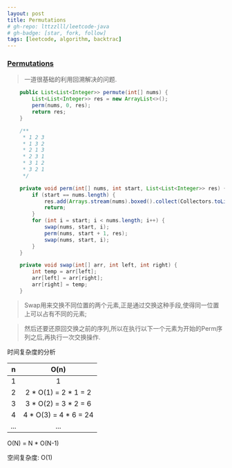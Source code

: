```yaml
---
layout: post
title: Permutations
# gh-repo: lttzzlll/leetcode-java
# gh-badge: [star, fork, follow]
tags: [leetcode, algorithm, backtrac]
---
```


### [Permutations](https://leetcode.com/problems/permutations/description/)
> 一道很基础的利用回溯解决的问题.

```Java
    public List<List<Integer>> permute(int[] nums) {
        List<List<Integer>> res = new ArrayList<>();
        perm(nums, 0, res);
        return res;
    }

    /**
     * 1 2 3
     * 1 3 2
     * 2 1 3
     * 2 3 1
     * 3 1 2
     * 3 2 1
     */

    private void perm(int[] nums, int start, List<List<Integer>> res) {
        if (start == nums.length) {
            res.add(Arrays.stream(nums).boxed().collect(Collectors.toList()));
            return;
        }
        for (int i = start; i < nums.length; i++) {
            swap(nums, start, i);
            perm(nums, start + 1, res);
            swap(nums, start, i);
        }
    }

    private void swap(int[] arr, int left, int right) {
        int temp = arr[left];
        arr[left] = arr[right];
        arr[right] = temp;
    }

```

> Swap用来交换不同位置的两个元素,正是通过交换这种手段,使得同一位置上可以占有不同的元素;

> 然后还要还原回交换之前的序列,所以在执行以下一个元素为开始的Perm序列之后,再执行一次交换操作.

时间复杂度的分析

| n | O(n) |
| :-----: | :-----: |
| 1 | 1 |
| 2 | 2 * O(1) = 2 * 1 = 2 |
| 3 | 3 * O(2) = 3 * 2 = 6 |
| 4 | 4 * O(3) = 4 * 6 = 24 |
| ... | ... |

O(N) = N * O(N-1)

空间复杂度:
O(1)